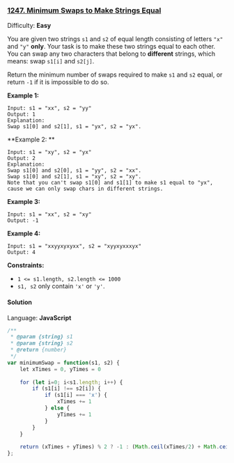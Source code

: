### [1247\. Minimum Swaps to Make Strings Equal](https://leetcode.com/problems/minimum-swaps-to-make-strings-equal/)

Difficulty: **Easy**


You are given two strings `s1` and `s2` of equal length consisting of letters `"x"` and `"y"` **only**. Your task is to make these two strings equal to each other. You can swap any two characters that belong to **different** strings, which means: swap `s1[i]` and `s2[j]`.

Return the minimum number of swaps required to make `s1` and `s2` equal, or return `-1` if it is impossible to do so.

**Example 1:**

```
Input: s1 = "xx", s2 = "yy"
Output: 1
Explanation: 
Swap s1[0] and s2[1], s1 = "yx", s2 = "yx".
```

**Example 2: **

```
Input: s1 = "xy", s2 = "yx"
Output: 2
Explanation: 
Swap s1[0] and s2[0], s1 = "yy", s2 = "xx".
Swap s1[0] and s2[1], s1 = "xy", s2 = "xy".
Note that you can't swap s1[0] and s1[1] to make s1 equal to "yx", cause we can only swap chars in different strings.
```

**Example 3:**

```
Input: s1 = "xx", s2 = "xy"
Output: -1
```

**Example 4:**

```
Input: s1 = "xxyyxyxyxx", s2 = "xyyxyxxxyx"
Output: 4
```

**Constraints:**

*   `1 <= s1.length, s2.length <= 1000`
*   `s1, s2` only contain `'x'` or `'y'`.


#### Solution

Language: **JavaScript**

```javascript
/**
 * @param {string} s1
 * @param {string} s2
 * @return {number}
 */
var minimumSwap = function(s1, s2) {
    let xTimes = 0, yTimes = 0
    
    for (let i=0; i<s1.length; i++) {
        if (s1[i] !== s2[i]) {
            if (s1[i] === 'x') {
                xTimes += 1
            } else {
                yTimes += 1
            }
        }
    }
    
    return (xTimes + yTimes) % 2 ? -1 : (Math.ceil(xTimes/2) + Math.ceil(yTimes/2))
};
```